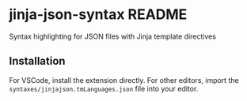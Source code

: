 # jinja-json-syntax README

Syntax highlighting for JSON files with Jinja template directives

## Installation

For VSCode, install the extension directly. For other editors, import the `syntaxes/jinjajson.tmLanguages.json` file into your editor.